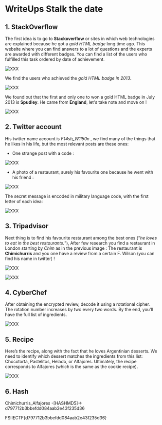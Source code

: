 # WriteUps Stalk the date

## 1. StackOverflow

The first idea is to go to **Stackoverflow** or sites in which web technologies are explained because he got a *gold HTML badge* long time ago. This website where you can find answers to a lot of questions and the experts are awarded with different badges. You can find a list of the users who fulfilled this task ordered by date of achievement.

![XXX](https://github.com/SecuritIIE/solves_ctf2024/raw/main/osint/stalk_the_date/Solution/1.png)

We find the users who achieved the *gold HTML badge in 2013*.

![XXX](https://github.com/SecuritIIE/solves_ctf2024/raw/main/osint/stalk_the_date/Solution/2.png)

We found out that the first and only one to won a gold HTML badge in July 2013 is **Spudley**. He came from **England**, let's take note and move on !

![XXX](https://github.com/SecuritIIE/solves_ctf2024/raw/main/osint/stalk_the_date/Solution/3.png)

## 2. Twitter account

His twitter name account is *F14sh_W1l50n* , we find many of the things that he likes in his life, 
but the most relevant posts are these ones:

- One strange post with a code :

![XXX](https://github.com/SecuritIIE/solves_ctf2024/raw/main/osint/stalk_the_date/Solution/4a.png)

- A photo of a restaurant, surely his favourite one because he went with his friend :

![XXX](https://github.com/SecuritIIE/solves_ctf2024/raw/main/osint/stalk_the_date/Solution/4c.png)

The secret message is encoded in military language code, with the first letter of each idea:

![XXX](https://github.com/SecuritIIE/solves_ctf2024/raw/main/osint/stalk_the_date/Solution/4b.png)

## 3. Tripadvisor

Next thing is to find his favourite restaurant among the best ones ("*he loves to eat in the best restaurants.*"), 
After few research you find a restaurant in London starting by *Chim* as in the previous image : The restaurant is **Chimichurris** 
and you one have a review from a certain F. Wilson (you can find his name in twitter) ! 

![XXX](https://github.com/SecuritIIE/solves_ctf2024/raw/main/osint/stalk_the_date/Solution/5.png)

![XXX](https://github.com/SecuritIIE/solves_ctf2024/raw/main/osint/stalk_the_date/Solution/6.png)

## 4. CyberChef

After obtaining the encrypted review, decode it using a rotational cipher. The rotation number increases by two every two words. By the end, you'll have the full list of ingredients.

![XXX](https://github.com/SecuritIIE/solves_ctf2024/raw/main/osint/stalk_the_date/Solution/7.png)

## 5. Recipe

Here’s the recipe, along with the fact that he loves Argentinian desserts. We need to identify which dessert matches the ingredients from this list: Chocotorta, Pastelitos, Helado, or Alfajores. Ultimately, the recipe corresponds to Alfajores (which is the same as the cookie recipe).

![XXX](https://github.com/SecuritIIE/solves_ctf2024/raw/main/osint/stalk_the_date/Solution/8.png)

## 6. Hash

Chimichurris_Alfajores -[HASHMD5]-> d797712b3bbefdd084aab2e43f235d36

FSIIECTF{d797712b3bbefdd084aab2e43f235d36}
